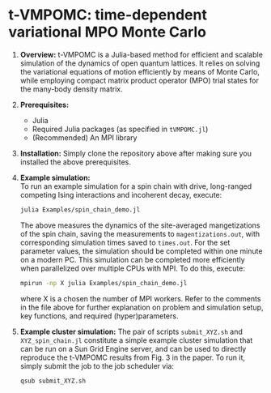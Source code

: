# t-VMPOMC: time-dependent variational MPO Monte Carlo

1. **Overview:**
t-VMPOMC is a Julia-based method for efficient and scalable simulation of the dynamics of open quantum lattices. It relies on solving the variational equations of motion efficiently by means of Monte Carlo, while employing compact matrix product operator (MPO) trial states for the many-body density matrix.

2. **Prerequisites:**  
   - Julia
   - Required Julia packages (as specified in `tVMPOMC.jl`)
   - (Recommended) An MPI library
  
3. **Installation:**
   Simply clone the repository above after making sure you installed the above prerequisites.
   
4. **Example simulation:**  
   To run an example simulation for a spin chain with drive, long-ranged competing Ising interactions and incoherent decay, execute:
   ```sh
   julia Examples/spin_chain_demo.jl
   ```
   The above measures the dynamics of the site-averaged mangetizations of the spin chain, saving the measurements to `magentizations.out`, with corresponding simulation times saved to `times.out`. For the set parameter values, the simulation should be completed within one minute on a modern PC.
   This simulation can be completed more efficiently when parallelized over multiple CPUs with MPI. To do this, execute:
      ```sh
   mpirun -np X julia Examples/spin_chain_demo.jl
   ```
      where X is a chosen the number of MPI workers.
   Refer to the comments in the file above for further explanation on problem and simulation setup, key functions, and required (hyper)parameters.

5. **Example cluster simulation:**
   The pair of scripts `submit_XYZ.sh` and `XYZ_spin_chain.jl` constitute a simple example cluster simulation that can be run on a Sun Grid Engine server, and can be used to directly reproduce the t-VMPOMC results from Fig. 3 in the paper. To run it, simply submit the job to the job scheduler via:
      ```sh
   qsub submit_XYZ.sh
   ```